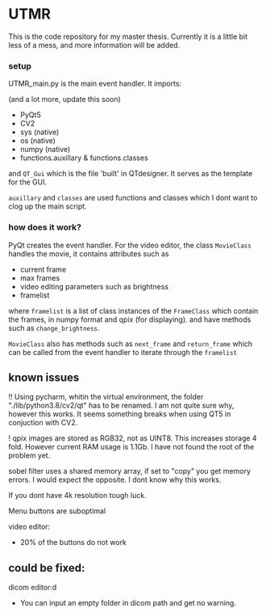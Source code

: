 # UTMR

This is the code repository for my master thesis.
Currently it is a little bit less of a mess, and more information will be added.


### setup
UTMR_main.py is the main event handler. It imports:

(and a lot more, update this soon)

* PyQt5
* CV2
* sys (native)
* os (native)
* numpy (native)
* functions.auxillary & functions.classes

and `QT_Gui` which is the file 'built' in QTdesigner. It serves
as the template for the GUI.

`auxillary` and `classes` are used functions and classes which I dont want
to clog up the main script. 

### how does it work?
PyQt creates the event handler. For the video editor, the class `MovieClass` handles
the movie, it contains attributes such as
* current frame
* max frames
* video editing parameters such as brightness
* framelist

where `framelist` is a list of class instances of the `FrameClass` which 
contain the frames, in numpy format and qpix (for displaying). and have methods
such as `change_brightness`.

`MovieClass` also has methods such as `next_frame` and `return_frame` which can be 
called from the event handler to iterate through the `framelist`


## known issues
!! Using pycharm, whitin the virtual environment, the folder "./lib/python3.8/cv2/qt"
has to be renamed. I am not quite sure why, however this works. It seems  something breaks when using QT5
in conjuction with CV2.

! qpix images are stored as RGB32, not as UINT8. This increases storage 4 fold.
However current RAM usage is 1.1Gb. I have not found the root of the problem yet.

sobel filter uses a shared memory array, if set to "copy" you get memory errors. 
I would expect the opposite. I dont know why this works. 

If you dont have 4k resolution tough luck.

Menu buttons are suboptimal

video editor:
* 20% of the buttons do not work

## could be fixed:
dicom editor:d

* You can input an empty folder in dicom path and get no warning.